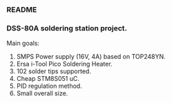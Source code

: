 ### README ###

### DSS-80A soldering station project. ###

Main goals:
1) SMPS Power supply (16V, 4A) based on TOP248YN.
2) Ersa i-Tool Pico Soldering Heater.
3) 102 solder tips supported.
4) Cheap STM8S051 uC.
5) PID regulation method.
6) Small overall size.